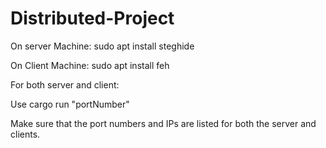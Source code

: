 # Distributed-Project

On server Machine:
sudo apt install steghide

On Client Machine:
sudo apt install feh

For both server and client:

Use cargo run "portNumber"

Make sure that the port numbers and IPs are listed for both the server and clients.
